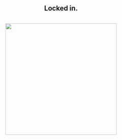 <h2 align="center">Locked in.</h2>
<br clear="both" />
<div align="center">
  <img
    height="350"
    src="https://media1.giphy.com/media/v1.Y2lkPTc5MGI3NjExams2ajMwMDQzdWRnbjI1Nm55cmNiNGFjYzF0a2h2YmcwcmhpNXB0NiZlcD12MV9pbnRlcm5hbF9naWZfYnlfaWQmY3Q9Zw/78XCFBGOlS6keY1Bil/giphy.gif"
  />
</div>


